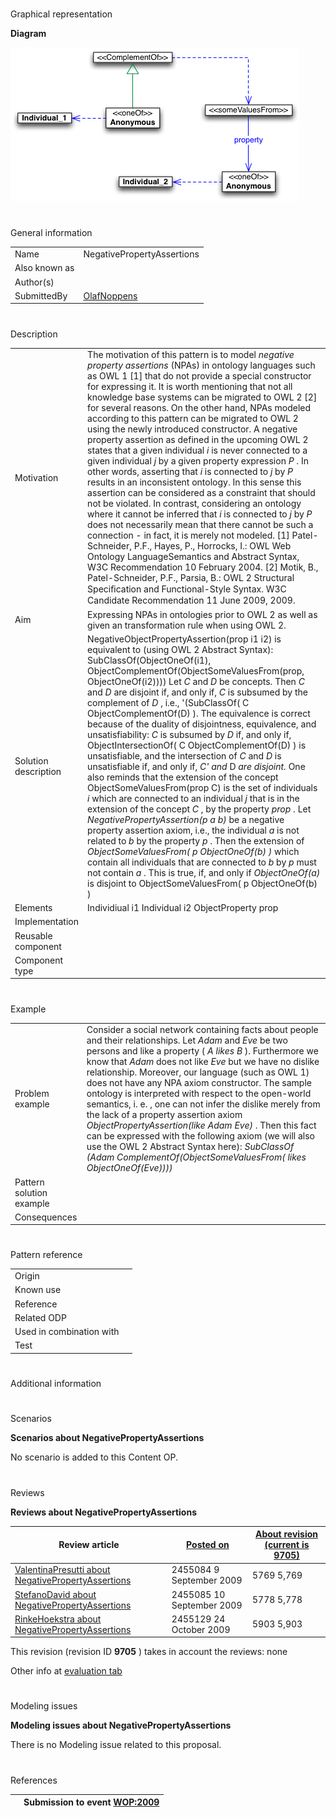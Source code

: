 # 

 Graphical representation



__Diagram__ 





[![Image:Npa-diagram.png](public/images/f/f1/Npa-diagram.png)](../Image/Npa-diagram.png "Image:Npa-diagram.png")





# 

 General information




|  |  |
| --- | --- |
|  Name  |  NegativePropertyAssertions  |
|  Also known as  |  |
|  Author(s)  |  |
|  SubmittedBy  | [OlafNoppens](../User/OlafNoppens "User:OlafNoppens")  |



  





# 

 Description




|  |  |
| --- | --- |
|  Motivation  |  The motivation of this pattern is to model _negative property assertions_  (NPAs) in ontology languages such as OWL 1 [1] that do not provide a special constructor for expressing it. It is worth mentioning that not all knowledge base systems can be migrated to OWL 2 [2] for several reasons. On the other hand, NPAs modeled according to this pattern can be migrated to OWL 2 using the newly introduced constructor.  A negative property assertion as defined in the upcoming OWL 2 states that a given individual _i_  is never connected to a given individual _j_  by a given property expression _P_  . In other words, asserting that _i_  is connected to _j_  by _P_  results in an inconsistent ontology. In this sense this assertion can be considered as a constraint that should not be violated. In contrast, considering an ontology where it cannot be inferred that _i_  is connected to _j_  by _P_  does not necessarily mean that there cannot be such a connection - in fact, it is merely not modeled.  [1] Patel-Schneider, P.F., Hayes, P., Horrocks, I.: OWL Web Ontology LanguageSemantics and Abstract Syntax, W3C Recommendation 10 February 2004.  [2] Motik, B., Patel-Schneider, P.F., Parsia, B.: OWL 2 Structural Speciﬁcation and Functional-Style Syntax. W3C Candidate Recommendation 11 June 2009, 2009.  |
|  Aim  |  Expressing NPAs in ontologies prior to OWL 2 as well as given an transformation rule when using OWL 2.  |
|  Solution description  |  NegativeObjectPropertyAssertion(prop i1 i2) is equivalent to (using OWL 2 Abstract Syntax):  SubClassOf(ObjectOneOf(i1), ObjectComplementOf(ObjectSomeValuesFrom(prop, ObjectOneOf(i2))))  Let _C_  and _D_  be concepts. Then _C_  and _D_  are disjoint if, and only if, _C_  is subsumed by the complement of _D_  , i.e., '(SubClassOf( C ObjectComplementOf(D) ).  The equivalence is correct because of the duality of disjointness, equivalence, and unsatisfiability: _C_  is subsumed by _D_  if, and only if, ObjectIntersectionOf( C ObjectComplementOf(D) ) is unsatisfiable, and the intersection of _C_  and _D_  is unsatisfiable if, and only if, _C' and_  D _are disjoint._  One also reminds that the extension of the concept ObjectSomeValuesFrom(prop C) is the set of individuals _i_  which are connected to an individual _j_  that is in the extension of the concept _C_  , by the property _prop_  .  Let _NegativePropertyAssertion(p a b)_  be a negative property assertion axiom, i.e., the individual _a_  is not related to _b_  by the property _p_  . Then the extension of _ObjectSomeValuesFrom( p ObjectOneOf(b) )_  which contain all individuals that are connected to _b_  by _p_  must not contain _a_  . This is true, if, and only if _ObjectOneOf(a)_  is disjoint to ObjectSomeValuesFrom( p ObjectOneOf(b) )  |
|  Elements  |  Individiual i1  Individual i2  ObjectProperty prop  |
|  Implementation  |  |
|  Reusable component  |  |
|  Component type  |  |



  





# 

 Example




|  |  |
| --- | --- |
|  Problem example  |  Consider a social network containing facts about people and their relationships.  Let _Adam_  and _Eve_  be two persons and like a property ( _A likes B_  ). Furthermore we know that _Adam_  does not like _Eve_  but we have no dislike relationship. Moreover, our language (such as OWL 1) does not have any NPA axiom constructor. The sample ontology is interpreted with respect to the open-world semantics, i. e. , one can not infer the dislike merely from the lack of a property assertion axiom _ObjectPropertyAssertion(like Adam Eve)_  . Then this fact can be expressed with the following axiom (we will also use the OWL 2 Abstract Syntax here): _SubClassOf (Adam ComplementOf(ObjectSomeValuesFrom( likes ObjectOneOf(Eve))))_  |
|  Pattern solution example  |  |
|  Consequences  |  |



  





# 

 Pattern reference




|  |  |
| --- | --- |
|  Origin  |  |
|  Known use  |  |
|  Reference  |  |
|  Related ODP  |  |
|  Used in combination with  |  |
|  Test  |  |



# 

 Additional information



# 

 Scenarios




__Scenarios about NegativePropertyAssertions__ 


 No scenario is added to this Content OP.
 




# 

 Reviews




__Reviews about NegativePropertyAssertions__ 



|  Review article  | [Posted on](../Property/CreationDate "Property:CreationDate")  | [About revision (current is 9705)](../Property/ReviewAboutVersion "Property:ReviewAboutVersion")  |
| --- | --- | --- |
| [ValentinaPresutti about NegativePropertyAssertions](../Reviews/ValentinaPresutti_about_NegativePropertyAssertions "Reviews:ValentinaPresutti about NegativePropertyAssertions")  |  2455084  9 September 2009  |  5769  5,769  |
| [StefanoDavid about NegativePropertyAssertions](../Reviews/StefanoDavid_about_NegativePropertyAssertions "Reviews:StefanoDavid about NegativePropertyAssertions")  |  2455085  10 September 2009  |  5778  5,778  |
| [RinkeHoekstra about NegativePropertyAssertions](../Community/RinkeHoekstra_about_NegativePropertyAssertions "Community:RinkeHoekstra about NegativePropertyAssertions")  |  2455129  24 October 2009  |  5903  5,903  |



 This revision (revision ID
 __9705__ 
 ) takes in account the reviews: none
 



 Other info at
 [evaluation tab](http://ontologydesignpatterns.org/wiki/index.php?title=Submissions:NegativePropertyAssertions&action=evaluation "http://ontologydesignpatterns.org/wiki/index.php?title=Submissions:NegativePropertyAssertions&action=evaluation") 





  





# 

 Modeling issues




__Modeling issues about NegativePropertyAssertions__ 


 There is no Modeling issue related to this proposal.
 




  





# 

 References



  






|  |  Submission to event [WOP:2009](../WOP/2009 "WOP:2009")  |
| --- | --- |